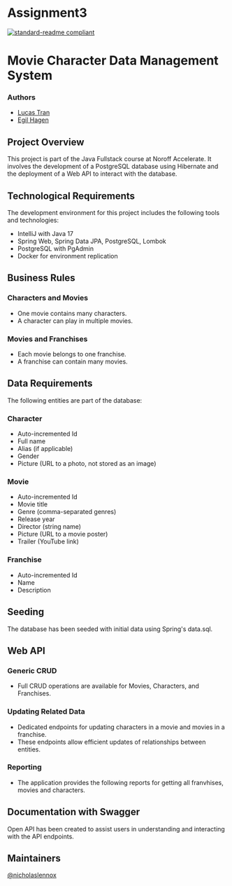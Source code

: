 # Assignment3

[![standard-readme compliant](https://img.shields.io/badge/standard--readme-OK-green.svg?style=flat-square)](https://github.com/RichardLitt/standard-readme)

# Movie Character Data Management System

### Authors
- [Lucas Tran](https://github.com/lucastrann)
- [Egil Hagen](https://github.com/egilhagen)

## Project Overview
This project is part of the Java Fullstack course at Noroff Accelerate. It involves the development of a PostgreSQL database using Hibernate and the deployment of a Web API to interact with the database.

## Technological Requirements
The development environment for this project includes the following tools and technologies:
- IntelliJ with Java 17
- Spring Web, Spring Data JPA, PostgreSQL, Lombok
- PostgreSQL with PgAdmin
- Docker for environment replication

## Business Rules

### Characters and Movies
- One movie contains many characters.
- A character can play in multiple movies.

### Movies and Franchises
- Each movie belongs to one franchise.
- A franchise can contain many movies.

## Data Requirements
The following entities are part of the database:

### Character
- Auto-incremented Id
- Full name
- Alias (if applicable)
- Gender
- Picture (URL to a photo, not stored as an image)

### Movie
- Auto-incremented Id
- Movie title
- Genre (comma-separated genres)
- Release year
- Director (string name)
- Picture (URL to a movie poster)
- Trailer (YouTube link)

### Franchise
- Auto-incremented Id
- Name
- Description

## Seeding
The database has been seeded with initial data using Spring's data.sql.

## Web API

### Generic CRUD
- Full CRUD operations are available for Movies, Characters, and Franchises.

### Updating Related Data
- Dedicated endpoints for updating characters in a movie and movies in a franchise.
- These endpoints allow efficient updates of relationships between entities.

### Reporting
- The application provides the following reports for getting all franvhises, movies and characters. 


## Documentation with Swagger
Open API has been created to assist users in understanding and interacting with the API endpoints.

## Maintainers

[@nicholaslennox](https://github.com/nicholaslennox)




